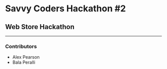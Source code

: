 # Savvy Coders Hackathon \#2
## Web Store Hackathon

---

### Contributors
+ Alex Pearson
+ Bala Peralli
